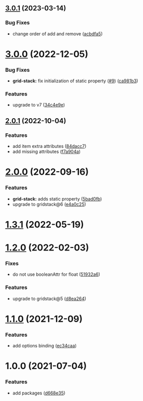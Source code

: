 ## [3.0.1](https://github.com/aurelia-ui-toolkits/aurelia-gridstack/compare/v3.0.0...v3.0.1) (2023-03-14)


### Bug Fixes

* change order of add and remove ([acbdfa5](https://github.com/aurelia-ui-toolkits/aurelia-gridstack/commit/acbdfa56fdd62dd917355601901e120a4d57ed24))



# [3.0.0](https://github.com/aurelia-ui-toolkits/aurelia-gridstack/compare/v2.0.1...v3.0.0) (2022-12-05)


### Bug Fixes

* **grid-stack:** fix initialization of static property ([#9](https://github.com/aurelia-ui-toolkits/aurelia-gridstack/issues/9)) ([ca981b3](https://github.com/aurelia-ui-toolkits/aurelia-gridstack/commit/ca981b3b9a668a4e29bbb6b8d9a462a5bb354f70))


### Features

* upgrade to v7 ([34c4e9e](https://github.com/aurelia-ui-toolkits/aurelia-gridstack/commit/34c4e9edfa1cb1041b82084e65cf641382995f00))



## [2.0.1](https://github.com/aurelia-ui-toolkits/aurelia-gridstack/compare/v2.0.0...v2.0.1) (2022-10-04)


### Features

* add item extra attributes ([84dacc7](https://github.com/aurelia-ui-toolkits/aurelia-gridstack/commit/84dacc7147c53a8c859047895d8583ed3473665f))
* add missing attributes ([f7a904a](https://github.com/aurelia-ui-toolkits/aurelia-gridstack/commit/f7a904a938aa71f7932a49e515bf91559995bcec))



# [2.0.0](https://github.com/aurelia-ui-toolkits/aurelia-gridstack/compare/v1.3.1...v2.0.0) (2022-09-16)


### Features

* **grid-stack:** adds static property ([5bad0fb](https://github.com/aurelia-ui-toolkits/aurelia-gridstack/commit/5bad0fbd4c12729418a05ce58fbbf348aef77190))
* upgrade to gridstack@6 ([e4a0c25](https://github.com/aurelia-ui-toolkits/aurelia-gridstack/commit/e4a0c259aa2fcc855cbbe84e60e17be06b7bbec1))



# [1.3.1](https://github.com/aurelia-ui-toolkits/aurelia-gridstack/compare/v1.2.0...v1.3.1) (2022-05-19)

# [1.2.0](https://github.com/aurelia-ui-toolkits/aurelia-gridstack/compare/v1.1.0...v1.2.0) (2022-02-03)


### Fixes

* do not use booleanAttr for float ([51932a6](https://github.com/aurelia-ui-toolkits/aurelia-gridstack/commit/7d4e2cbcec0b9700648c6f892291553b851932a6))

### Features

* upgrade to gridstack@5 ([d8ea264](https://github.com/aurelia-ui-toolkits/aurelia-gridstack/commit/d8ea264255cd15fab8b1680f536d0a05f09cd09f))



# [1.1.0](https://github.com/aurelia-ui-toolkits/aurelia-gridstack/compare/v1.0.0...v1.1.0) (2021-12-09)


### Features

* add options binding ([ec34caa](https://github.com/aurelia-ui-toolkits/aurelia-gridstack/commit/ec34caa7a29b8d63f8cea7c9a67464bdc10e39f8))



# 1.0.0 (2021-07-04)


### Features

* add packages ([d668e35](https://github.com/aurelia-ui-toolkits/aurelia-gridstack/commit/d668e35523a020df344fec248515abc1e3be5872))
